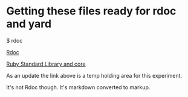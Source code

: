 Getting these files ready for rdoc and yard
==================================

$ rdoc

[Rdoc](https://github.com/rdoc/rdoc)

[Ruby Standard Library and core](http://rubydoc.info/stdlib)

As an update the link above is a temp holding area for this experiment.

It's not Rdoc though. It's markdown converted to markup.